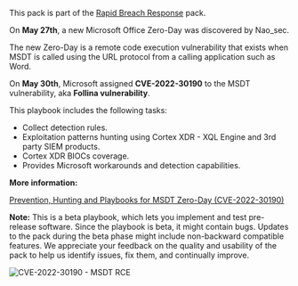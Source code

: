 This pack is part of the [Rapid Breach Response](https://xsoar.pan.dev/marketplace/details/MajorBreachesInvestigationandResponse) pack.

On **May 27th**, a new Microsoft Office Zero-Day was discovered by Nao_sec. 

The new Zero-Day is a remote code execution vulnerability that exists when MSDT is called using the URL protocol from a calling application such as Word. 

On **May 30th**, Microsoft assigned **CVE-2022-30190** to the MSDT vulnerability, aka **Follina vulnerability**.

This playbook includes the following tasks:

* Collect detection rules.
* Exploitation patterns hunting using Cortex XDR - XQL Engine and 3rd party SIEM products.
* Cortex XDR BIOCs coverage.
* Provides Microsoft workarounds and detection capabilities.

**More information:**

[Prevention, Hunting and Playbooks for MSDT Zero-Day (CVE-2022-30190)
](https://www.paloaltonetworks.com/blog/security-operations/prevention-hunting-and-playbooks-for-msdt-zero-day-cve-2022-30190/)

**Note:** This is a beta playbook, which lets you implement and test pre-release software. Since the playbook is beta, it might contain bugs. Updates to the pack during the beta phase might include non-backward compatible features. We appreciate your feedback on the quality and usability of the pack to help us identify issues, fix them, and continually improve.


![CVE-2022-30190 - MSDT RCE](https://raw.githubusercontent.com/cvescan/cvescan/8895e8b967ee7d664276bd31df5af849e2c9a603/Packs/CVE_2022_30190/doc_files/CVE-2022-30190_-_MSDT_RCE.png)